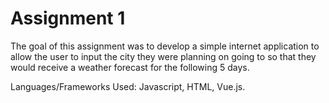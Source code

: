 # Assignment 1

The goal of this assignment was to develop a simple internet application to allow the user to input the city they were planning on going to so that they would receive a weather forecast for the following 5 days. 

Languages/Frameworks Used: Javascript, HTML, Vue.js.
